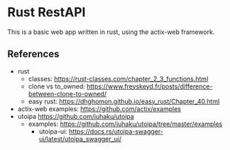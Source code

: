 # Rust RestAPI

This is a basic web app written in rust, using the actix-web framework.

## References

* rust
  * classes: <https://rust-classes.com/chapter_2_3_functions.html>
  * clone vs to_owned: <https://www.freyskeyd.fr/posts/difference-between-clone-to-owned/>
  * easy rust: <https://dhghomon.github.io/easy_rust/Chapter_40.html>
* actix-web examples: <https://github.com/actix/examples>
* utoipa <https://github.com/juhaku/utoipa>
    * examples: <https://github.com/juhaku/utoipa/tree/master/examples>
      * utoipa-ui: <https://docs.rs/utoipa-swagger-ui/latest/utoipa_swagger_ui/>

